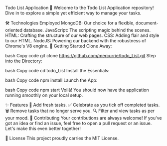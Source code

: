 Todo List Application 📝
Welcome to the Todo List Application repository! Dive in to explore a simple yet efficient way to manage your tasks.

🛠 Technologies Employed
MongoDB: Our choice for a flexible, document-oriented database.
JavaScript: The scripting magic behind the scenes.
HTML: Crafting the structure of our web pages.
CSS: Adding flair and style to our HTML.
NodeJS: Powering our backend with the robustness of Chrome's V8 engine.
🚀 Getting Started
Clone Away:

bash
Copy code
git clone https://github.com/mercurrie/todo_List.git
Step into the Directory:

bash
Copy code
cd todo_List
Install the Essentials:

bash
Copy code
npm install
Launch the App:

bash
Copy code
npm start
Voilà! You should now have the application running smoothly on your local setup.

✨ Features
📌 Add fresh tasks.
✅ Celebrate as you tick off completed tasks.
🗑️ Remove tasks that no longer serve you.
🔍 Filter and view tasks as per your mood.
🤝 Contributing
Your contributions are always welcome! If you've got an idea or find an issue, feel free to open a pull request or an issue. Let's make this even better together!

📜 License
This project proudly carries the MIT License.

